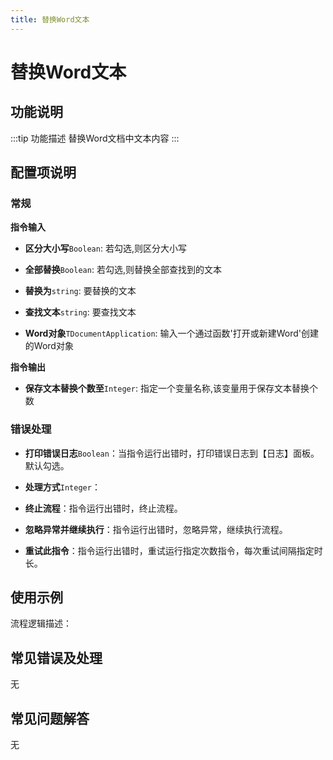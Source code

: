 ```yaml
---
title: 替换Word文本
---
```


# 替换Word文本

## 功能说明

:::tip 功能描述
替换Word文档中文本内容
:::

## 配置项说明

### 常规

**指令输入**

- **区分大小写**`Boolean`: 若勾选,则区分大小写

- **全部替换**`Boolean`: 若勾选,则替换全部查找到的文本

- **替换为**`string`: 要替换的文本

- **查找文本**`string`: 要查找文本

- **Word对象**`TDocumentApplication`: 输入一个通过函数'打开或新建Word'创建的Word对象


**指令输出**

- **保存文本替换个数至**`Integer`: 指定一个变量名称,该变量用于保存文本替换个数

### 错误处理

- **打印错误日志**`Boolean`：当指令运行出错时，打印错误日志到【日志】面板。默认勾选。

- **处理方式**`Integer`：

 - **终止流程**：指令运行出错时，终止流程。

 - **忽略异常并继续执行**：指令运行出错时，忽略异常，继续执行流程。

 - **重试此指令**：指令运行出错时，重试运行指定次数指令，每次重试间隔指定时长。

## 使用示例

流程逻辑描述：

## 常见错误及处理

无

## 常见问题解答

无

